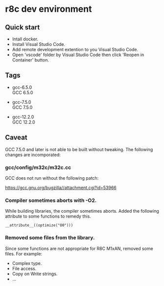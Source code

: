 # r8c dev environment

## Quick start

* Intall docker.
* Install Visual Studio Code.
* Add remote development extention to you Visual Studio Code.
* Open 'vscode' folder by Visual Studio Code then click 'Reopen in Container' button.

## Tags

* gcc-6.5.0<br/>
GCC 6.5.0

* gcc-7.5.0<br/>
GCC 7.5.0

* gcc-12.2.0<br/>
GCC 12.2.0

## Caveat

GCC 7.5.0 and later is not able to be built without tweaking. The following changes are incomporated:

### gcc/config/m32c/m32c.cc

GCC does not run without the following patch:

https://gcc.gnu.org/bugzilla//attachment.cgi?id=53966

### Compiler sometimes aborts with -O2.

While building libraries, the compiler sometimes aborts. Added the following attribute to some functions to remedy this.

    __attribute__((optimize("O0")))

### Removed some files from the library.

Since some functions are not appropriate for R8C M1xAN, removed some files. For example:

* Complex type.
* File access.
* Copy on Write strings.
* ...
